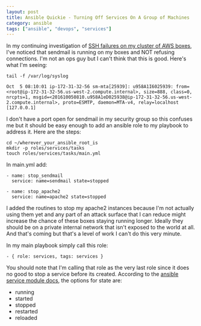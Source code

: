 ```yaml
---
layout: post
title: Ansible Quickie - Turning Off Services On A Group of Machines
category: ansible
tags: ["ansible", "devops", "services"]
---
```

In my continuing investigation of [SSH failures on my cluster of AWS boxes](https://fuzzygroup.github.io/blog/aws/2016/10/01/aws-tutorial-10-diagnosing-ssh-failures-or-when-ping-works-but-ssh-fails.html), I've noticed that sendmail is running on my boxes and NOT refusing connections.  I'm not an ops guy but I can't think that this is good.  Here's what I'm seeing:

    tail -f /var/log/syslog
    
    Oct  5 08:10:01 ip-172-31-32-56 sm-mta[25939]: u958A1I6025939: from=<root@ip-172-31-32-56.us-west-2.compute.internal>, size=888, class=0, nrcpts=1, msgid=<201610050810.u958A1eD025938@ip-172-31-32-56.us-west-2.compute.internal>, proto=ESMTP, daemon=MTA-v4, relay=localhost [127.0.0.1]
    
I don't have a port open for sendmail in my security group so this confuses me but it should be easy enough to add an ansible role to my playbook to address it.  Here are the steps:

    cd ~/wherever_your_ansible_root_is
    mkdir -p roles/services/tasks
    touch roles/services/tasks/main.yml
    
In main.yml add:

    - name: stop_sendmail
      service: name=sendmail state=stopped
  
    - name: stop_apache2
      service: name=apache2 state=stopped
    
I added the routines to stop my apache2 instances because I'm not actually using them yet and any part of an attack surface that I can reduce might increase the chance of these boxes staying running longer.  Ideally they should be on a private internal network that isn't exposed to the world at all.  And that's coming but that's a level of work I can't do this very minute.

In my main playbook simply call this role:

    - { role: services, tags: services }
    
You should note that I'm calling that role as the very last role since it does no good to stop a service before its created.  According to the [ansible service module docs](http://docs.ansible.com/ansible/service_module.html), the options for state are:

  * running
  * started
  * stopped
  * restarted
  * reloaded
    
